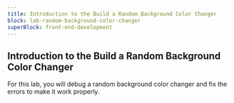 ```yaml
---
title: Introduction to the Build a Random Background Color Changer
block: lab-random-background-color-changer
superBlock: front-end-development
---
```


## Introduction to the Build a Random Background Color Changer

For this lab, you will debug a random background color changer and fix the errors to make it work properly.
